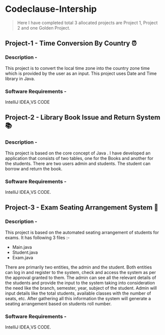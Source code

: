 # Codeclause-Intership
> Here I have completed total 3 allocated projects are Project 1, Project 2 and one Golden Project.

## Project-1 - Time Conversion By Country ⏰

### Description - 
This project is to convert the local time zone into the country zone time which is provided by the user as an input. This project uses Date and Time library in Java.

### Software Requirements - 
IntelliJ IDEA,VS CODE


## Project-2 - Library Book Issue and Return System 📚

### Description - 
This project is based on the core concept of Java . I have developed an application that consists of two tables, one for the Books and another for the students. There are two users admin and students. The student can borrow and return the book.

### Software Requirements - 
IntelliJ IDEA,VS CODE.


## Project-3 - Exam Seating Arrangement System 💺

### Description - 
This project is based on the automated seating arrangement of students for exams. It has following 3 files :-
* Main.java
* Student.java
* Exam.java

There are primarily two entities, the admin and the student. Both entities can log in and register to the system, check and access the system as per the approval granted to them. The admin can see all the relevant details of the students and provide the input to the system taking into consideration the need like the branch, semester, year, subject of the student. Admin will input details like the total students, available classes with the number of seats, etc. After gathering all this information the system will generate a seating arrangement based on students roll number.

### Software Requirements - 
IntelliJ IDEA,VS CODE.
